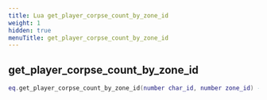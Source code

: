 ```yaml
---
title: Lua get_player_corpse_count_by_zone_id
weight: 1
hidden: true
menuTitle: get_player_corpse_count_by_zone_id
---
```

## get_player_corpse_count_by_zone_id
```lua
eq.get_player_corpse_count_by_zone_id(number char_id, number zone_id) -- int
```